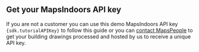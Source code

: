 ## Get your MapsIndoors API key

If you are not a customer you can use this demo MapsIndoors API key `{sdk.tutorialAPIKey}` to follow this guide or you can [contact MapsPeople](https://resources.mapspeople.com/contact-us) to get your building drawings processed and hosted by us to receive a unique API key.
